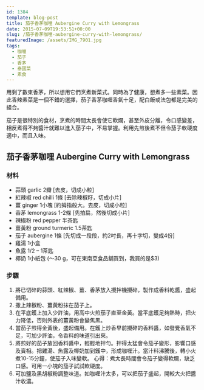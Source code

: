 ```yaml
---
id: 1384
template: blog-post
title: 茄子香茅咖哩 Aubergine Curry with Lemongrass
date: 2015-07-09T19:53:51+00:00
slug: /茄子香茅咖哩-aubergine-curry-with-lemongrass/
featuredImage: /assets/IMG_7901.jpg
tags:
  - 咖喱
  - 茄子
  - 香茅
  - 泰國菜
  - 素食
---
```

用剩了數束香茅，所以想用它們烹煮新菜式。同時為了健康，想煮多一些素菜。因此香辣素菜是一個不錯的選擇，茄子香茅咖喱香氣十足，配白飯或法包都是完美的組合。

茄子是很特別的食材，烹煮的時間太長會使它軟爛，甚至外皮分離，令口感變差，相反煮得不夠醬汁就難以進入茄子中，不易掌握。利用先煎後煮不但令茄子軟硬度適中，而且入味。

<!--more-->


## 茄子香茅咖哩 Aubergine Curry with Lemongrass

### 材料

* 蒜頭 garlic 2瓣 [去皮，切成小粒]
* 紅辣椒 red chilli 1條 [去除辣椒籽，切成小片]
* 薑 ginger 1小塊 [約拇指般大。去皮，切成小粒]
* 香茅 lemongrass 1-2條 [先拍扁，然後切成小片]
* 辣椒粉 red pepper 半茶匙
* 薑黃粉 ground turmeric 1.5茶匙
* 茄子 aubergine 1條 [先切成一段段，約2吋長，再十字切，變成4份]
* 雞湯 1小盒
* 魚露 1/2 &#8211; 1茶匙
* 椰奶 1小紙包 (～30 g，可在東南亞食品舖買到，我買的是$3)

### 步驟

1.   將已切碎的蒜頭、紅辣椒、薑、香茅放入攪拌機攪碎，製作成香料乾醬，盛起備用。
2.   撒上辣椒粉、薑黃粉抹在茄子上。
3.   在平底鑊上加入少許油，用高中火煎茄子直至金黃。當平底鑊足夠熱時，把火力降低，否則外表的薑黃粉會變焦黑。
4.   當茄子煎得金黃後，盛起備用。在鑊上炒香早前攪碎的香料醬，如發覺香氣不足，可加少許油，令香料的味道引出來。
5.   將煎好的茄子放回香料醬中，輕輕地拌勻。拌得太猛會令茄子變形，影響口感及賣相。把雞湯、魚露及椰奶加到鑊中，形成咖喱汁。當汁料沸騰後，轉小火煮10-15分鐘，使茄子入味變軟。
     心得：煮太長時間會令茄子變得軟爛，缺乏口感。可用一小塊的茄子試試軟硬度。
6.   可加鹽及黑胡椒粉調整味道。如咖喱汁太多，可以把茄子盛起，開較大火把醬汁收濃。